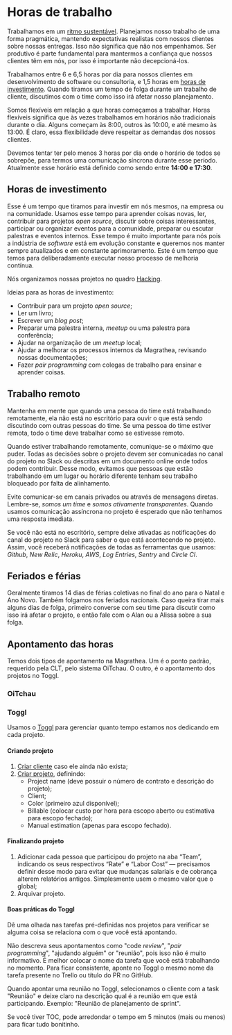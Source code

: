 # Horas de trabalho

Trabalhamos em um [ritmo sustentável](http://www.extremeprogramming.org/rules/overtime.html). Planejamos nosso trabalho de uma forma pragmática, mantendo expectativas realistas com nossos clientes sobre nossas entregas. Isso não significa que não nos empenhamos. Ser produtivo é parte fundamental para mantermos a confiança que nossos clientes têm em nós, por isso é importante não decepcioná-los.

Trabalhamos entre 6 e 6,5 horas por dia para nossos clientes em desenvolvimento de software ou consultoria, e 1,5 horas em [horas de investimento](https://thoughtbot.com/playbook/our-company/time). Quando tiramos um tempo de folga durante um trabalho de cliente, discutimos com o time como isso irá afetar nosso planejamento.

Somos flexíveis em relação a que horas começamos a trabalhar. Horas flexíveis significa que às vezes trabalhamos em horários não tradicionais durante o dia. Alguns começam às 8:00, outros às 10:00, e até mesmo às 13:00. É claro, essa flexibilidade deve respeitar as demandas dos nossos clientes.

Devemos tentar ter pelo menos 3 horas por dia onde o horário de todos se sobrepõe, para termos uma comunicação síncrona durante esse período. Atualmente esse horário está definido como sendo entre **14:00 e 17:30**.

## Horas de investimento

Esse é um tempo que tiramos para investir em nós mesmos, na empresa ou na comunidade. Usamos esse tempo para aprender coisas novas, ler, contribuir para projetos _open source_, discutir sobre coisas interessantes, participar ou organizar eventos para a comunidade, preparar ou escutar palestras e eventos internos. Esse tempo é muito importante para nós pois a indústria de _software_ está em evolução constante e queremos nos manter sempre atualizados e em constante aprimoramento. Este é um tempo que temos para deliberadamente executar nosso processo de melhoria contínua.

Nós organizamos nossas projetos no quadro [Hacking](https://trello.com/b/ZrBmPW5n/mlabs-hacking).

Ideias para as horas de investimento:

* Contribuir para um projeto _open source_;
* Ler um livro;
* Escrever um _blog post_;
* Preparar uma palestra interna, _meetup_ ou uma palestra para conferência;
* Ajudar na organização de um _meetup_ local;
* Ajudar a melhorar os processos internos da Magrathea, revisando nossas documentações;
* Fazer _pair programming_ com colegas de trabalho para ensinar e aprender coisas.

## Trabalho remoto

Mantenha em mente que quando uma pessoa do time está trabalhando remotamente, ela não está no escritório para ouvir o que está sendo discutindo com outras pessoas do time. Se uma pessoa do time estiver remota, todo o time deve trabalhar como se estivesse remoto.

Quando estiver trabalhando remotamente, comunique-se o máximo que puder. Todas as decisões sobre o projeto devem ser comunicadas no canal do projeto no Slack ou descritas em um documento online onde todos podem contribuir. Desse modo, evitamos que pessoas que estão trabalhando em um lugar ou horário diferente tenham seu trabalho bloqueado por falta de alinhamento.

Evite comunicar-se em canais privados ou através de mensagens diretas. Lembre-se, _somos um time_ e _somos ativamente transparentes_. Quando usamos comunicação assíncrona no projeto é esperado que não tenhamos uma resposta imediata.

Se você não está no escritório, sempre deixe ativadas as notificações do canal do projeto no Slack para saber o que está acontecendo no projeto. Assim, você receberá notificações de todas as ferramentas que usamos: _Github_, _New Relic_, _Heroku_, _AWS_, _Log Entries_, _Sentry_ and _Circle CI_.

## Feriados e férias

Geralmente tiramos 14 dias de férias coletivas no final do ano para o Natal e Ano Novo. Também folgamos nos feriados nacionais. Caso queira tirar mais alguns dias de folga, primeiro converse com seu time para discutir como isso irá afetar o projeto, e então fale com o Alan ou a Alissa sobre a sua folga.

## Apontamento das horas

Temos dois tipos de apontamento na Magrathea. Um é o ponto padrão, requerido pela CLT, pelo sistema OiTchau. O outro, é o apontamento dos projetos no Toggl.

### OiTchau

### Toggl

Usamos o [Toggl](https://www.toggl.com) para gerenciar quanto tempo estamos nos dedicando em cada projeto.

#### Criando projeto

1. [Criar cliente](https://toggl.com/app/workspaces/1954462/clients) caso ele ainda não exista;
2. [Criar projeto](https://toggl.com/app/projects/1954462/list/status/active/billable/both/page/1), definindo:
    * Project name (deve possuir o número de contrato e descrição do projeto);
    * Client;
    * Color (primeiro azul disponível);
    * Billable (colocar custo por hora para escopo aberto ou estimativa para escopo fechado);
    * Manual estimation (apenas para escopo fechado).

#### Finalizando projeto

1. Adicionar cada pessoa que participou do projeto na aba “Team”, indicando os seus respectivos “Rate” e “Labor Cost” — precisamos definir desse modo para evitar que mudanças salariais e de cobrança alterem relatórios antigos. Simplesmente usem o mesmo valor que o global;
2. Arquivar projeto.

#### Boas práticas do Toggl

Dê uma olhada nas tarefas pré-definidas nos projetos para verificar se alguma coisa se relaciona com o que você está apontando.

Não descreva seus apontamentos como "code _review_", "_pair programming_", "ajudando alguém" or "reunião", pois isso não é muito informativo. É melhor colocar o nome da tarefa que você está trabalhando no momento. Para ficar consistente, aponte no Toggl o mesmo nome da tarefa presente no Trello ou título do PR no GitHub.

Quando apontar uma reunião no Toggl, selecionamos o cliente com a task "Reunião" e deixe claro na descrição qual é a reunião em que está participando. Exemplo: "Reunião de planejamento de sprint".

Se você tiver TOC, pode arredondar o tempo em 5 minutos (mais ou menos) para ficar tudo bonitinho.
